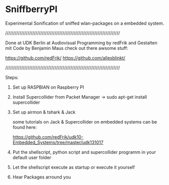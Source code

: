 SniffberryPI
============

Experimental Sonification of sniffed wlan-packages on a embedded system.

////////////////////////////////////////////////////////////////////////

Done at UDK Berlin at Audiovisual Programming by redFrik and Gestalten mit Code by Benjamin Maus 
check out there awsome stuff:

https://github.com/redFrik/
https://github.com/allesblinkt/

////////////////////////////////////////////////////////////////////////


Steps:

1. Set up RASPBIAN on Raspberry PI

2. Install Supercollider from Packet Manager -> sudo apt-get install supercollider

3. Set up airmon & tshark & Jack

   some tutorials on Jack & Supercollider on embedded systems can be found here:
   
   https://github.com/redFrik/udk10-Embedded_Systems/tree/master/udk131017
   
4. Put the shellscript, python script and supercollider programm in your default user folder

5. Let the shellscript execute as startup or execute it yourself

6. Hear Packages arround you

